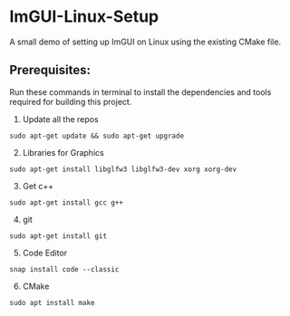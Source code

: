 # ImGUI-Linux-Setup
A small demo of setting up ImGUI on Linux using the existing CMake file.

## Prerequisites:

Run these commands in terminal to install the dependencies and tools required for building this project. 

1. Update all the repos
```
sudo apt-get update && sudo apt-get upgrade
```
2. Libraries for Graphics
```
sudo apt-get install libglfw3 libglfw3-dev xorg xorg-dev
```

3. Get c++
```
sudo apt-get install gcc g++
```
4. git
```
sudo apt-get install git
```
5. Code Editor
```
snap install code --classic
```
6. CMake
```
sudo apt install make
```
